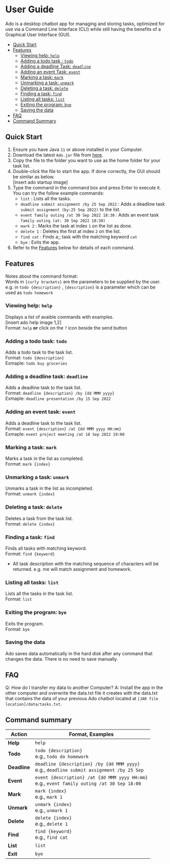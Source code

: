 # User Guide

Ado is a desktop chatbot app for managing and storing tasks, optimized for use via a Command Line Interface (CLI) while still having the benefits of a Graphical User Interface (GUI).

- [Quick Start](#quick-start)
- [Features](#features)
    * [Viewing help: `help`](#viewing-help-help)
    * [Adding a todo task : `todo`](#adding-a-todo-task-todo)
    * [Adding a deadline Task: `deadline`](#adding-a-deadline-task-deadline)
    * [Adding an event Task: `event`](#adding-an-event-task-event)
    * [Marking a task: `mark`](#marking-a-task-mark)
    * [Unmarking a task: `unmark`](#unmarking-a-task-unmark)
    * [Deleting a task: `delete`](#deleting-a-task-delete)
    * [Finding a task: `find`](#finding-a-task-find)
    * [Listing all tasks: `list`](#listing-all-tasks-list)
    * [Exiting the program: `bye`](#exiting-the-program-bye)
    * [Saving the data](#saving-the-data)
- [FAQ](#faq)
- [Command Summary](#command-summary)


## Quick Start

1. Ensure you have Java `11` or above installed in your Computer.
2. Download the latest `Ado.jar` file from [here](https://github.com/jovitaanderson/ip/releases/tag/V0.1).
3. Copy the file to the folder you want to use as the home folder for your task list.
4. Double-click the file to start the app. If done correctly, the GUI should be similar as below. <br>
[insert ado startup image]
5. Type the command in the command box and press Enter to execute it. You can try the follow example commands:
    - `list` : Lists all the tasks.
    - `deadline submit assignment /by 25 Sep 2022` : Adds a deadline task `submit assignment (by:25 Sep 2022)` to the list.
    - `event family outing /at 30 Sep 2022 18:30` : Adds an event task `family outing (at: 30 Sep 2022 18:30)`
    - `mark 2` : Marks the task at index `1` on the list as done.
    - `delete 1` : Deletes the first at index `2` on the list.
    - `find cat` : Finds a;; task with the matching keyword `cat`
    - `bye` : Exits the app.
6. Refer to the [Features](#Features) below for details of each command.

## Features 
Notes about the command format: <br>
Words in `{curly brackets}` are the parameters to be supplied by the user. <br>
e.g. in `todo {description}` , `{description}` is a parameter which can be used as `todo homework`

### Viewing help: `help`
Displays a list of avaible commands with examples. <br>
[insert ado help image 1,2] <br>
Format: `help` **or** click on the `?` icon beside the send button

### Adding a todo task: `todo`
Adds a todo task to the task list. <br>
Format: `todo {description}` <br>
Exmaple: `todo buy groceries`

### Adding a deadline task: `deadline`
Adds a deadline task to the task list. <br>
Format: `deadline {description} /by {dd MMM yyyy}` <br>
Exmaple: `deadline presentation /by 15 Sep 2022`

### Adding an event task: `event`
Adds a deadline task to the task list. <br>
Format: `event {description} /at {dd MMM yyyy HH:mm}` <br>
Exmaple: `event project meeting /at 18 Sep 2022 19:00`

### Marking a task: `mark`
Marks a task in the list as completed.<br>
Format: `mark {index}`

### Unmarking a task: `unmark`
Unmarks a task in the list as incompleted.<br>
Format: `unmark {index}`

### Deleting a task: `delete`
Deletes a task from the task list.<br>
Format: `delete {index}`

### Finding a task: `find`
Finds all tasks with matching keyword.<br>
Format: `find {keyword}`
-  All task description with the matching sequence of characters will be returned. e.g. me will match assignment and homework.

### Listing all tasks: `list`
Lists all the tasks in the task list.<br>
Format: `list`

### Exiting the program: `bye`
Exits the program.<br>
Format: `bye`

### Saving the data
Ado saves data automatically in the hard disk after any command that changes the data. There is no need to save manually.

## FAQ
Q: How do I transfer my data to another Computer?
A: Install the app in the other computer and overwrite the data.txt file it creates with the data.txt that contains the data of your previous Ado chatbot located at `[JAR file location]/data/tasks.txt`.

## Command summary

Action | Format, Examples
--------|------------------
**Help** | `help`
**Todo** | `todo {description}` <br> e.g., `todo do homework`
**Deadline** | `deadline {description} /by {dd MMM yyyy}` <br> e.g., `deadline submit assignment /by 25 Sep`
**Event** | `event {description} /at {dd MMM yyyy HH:mm}` <br> e.g., `event family outing /at 30 Sep 18:00`
**Mark** | `mark {index}`<br> e.g., `mark 1`
**Unmark** | `unmark {index}`<br> e.g., `unmark 1`
**Delete** | `delete {index}`<br> e.g., `delete 1`
**Find** | `find {keyword}`<br> e.g., `find cat`
**List** | `list`
**Exit** | `bye`

